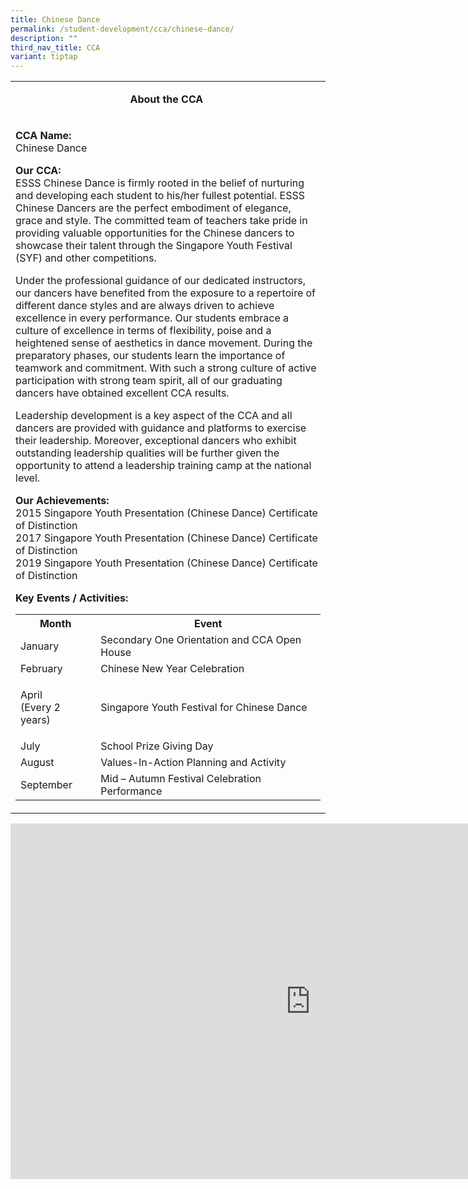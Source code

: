 ```yaml
---
title: Chinese Dance
permalink: /student-development/cca/chinese-dance/
description: ""
third_nav_title: CCA
variant: tiptap
---
```

<table>
<tbody>
<tr>
<td width="590">
<p style="text-align: center;"><strong>About the CCA&nbsp;</strong></p>
</td>
</tr>
<tr>
<td width="590">
<p><strong>CCA Name:<br></strong>Chinese Dance</p>
<p><strong>Our CCA:<br></strong>ESSS Chinese Dance is firmly rooted in the belief of nurturing and developing each student to his/her fullest potential. ESSS Chinese Dancers are the perfect embodiment of elegance, grace and style. The committed team of teachers take pride in providing valuable opportunities for the Chinese dancers to showcase their talent through the Singapore Youth Festival (SYF) and other competitions.&nbsp;</p>
<p>Under the professional guidance of our dedicated instructors, our dancers have benefited from the exposure to a repertoire of different dance styles and are always driven to achieve excellence in every performance. Our students embrace a culture of excellence in terms of flexibility, poise and a heightened sense of aesthetics in dance movement. During the preparatory phases, our students learn the importance of teamwork and commitment. With such a strong culture of active participation with strong team spirit, all of our graduating dancers have obtained excellent CCA results.</p>
<p>Leadership development is a key aspect of the CCA and all dancers are provided with guidance and platforms to exercise their leadership. Moreover, exceptional dancers who exhibit outstanding leadership qualities will be further given the opportunity to attend a leadership training camp at the national level.&nbsp;</p>
<p><strong>Our Achievements:<br></strong>2015 Singapore Youth Presentation (Chinese Dance) Certificate of Distinction<br>2017 Singapore Youth Presentation (Chinese Dance) Certificate of Distinction<br>2019 Singapore Youth Presentation (Chinese Dance) Certificate of Distinction</p>
<p><strong>Key Events / Activities:</strong></p>
<table>
<tbody>
<tr>
<th style="text-align: center;">Month</th>
<th style="text-align: center;">Event</th>
</tr>
<tr>
<td>January</td>
<td>Secondary One Orientation and CCA Open House</td>
</tr>
<tr>
<td>February</td>
<td>Chinese New Year Celebration&nbsp;</td>
</tr>
<tr>
<td>
<p>April<br>(Every 2 years)</p>
</td>
<td>Singapore Youth Festival for Chinese Dance&nbsp;</td>
</tr>
<tr>
<td>July</td>
<td>School Prize Giving Day&nbsp;</td>
</tr>
<tr>
<td>August</td>
<td>Values-In-Action Planning and Activity&nbsp;</td>
</tr>
<tr>
<td>September</td>
<td>Mid – Autumn Festival Celebration Performance&nbsp;</td>
</tr>
</tbody>
</table>
</td>
</tr>
</tbody>
</table>
<iframe src="https://docs.google.com/presentation/d/e/2PACX-1vQjCYAOfS-aX4Bqu21A9zOj_qmRQDCtCIV3k7ExVBbegN-EKhQeIEOeC8yhc4CXHmZVIMUx-TofibZl/embed?start=false&amp;loop=false&amp;delayms=10000" frameborder="0" width="960" height="569" allowfullscreen="true"></iframe>